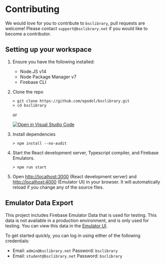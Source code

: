 # Contributing

We would love for you to contribute to `bsclibrary`, pull requests are welcome! Please contact `support@bsclibrary.net` if you would like to become a contributor.

## Setting up your workspace

1. Ensure you have the following installed:

   - Node.JS v14
   - Node Package Manager v7
   - Firebase CLI

1. Clone the repo

   ```
   > git clone https://github.com/epodol/bsclibrary.git
   > cd bsclibrary
   ```

   or

   [![Open in Visual Studio Code](https://open.vscode.dev/badges/open-in-vscode.svg)](https://open.vscode.dev/epodol/bsclibrary)

1. Install dependencies
   ```
   > npm install --no-audit
   ```
1. Start the React development server, Typescript compiler, and Firebase Emulators.
   ```
   > npm run start
   ```
1. Open [http://localhost:3000](http://localhost:3000) (React development server) and [http://localhost:4000](http://localhost:4000) (Emulator UI) in your browser. It will automatically reload if you change any of the source files.

## Emulator Data Export

This project includes Firebase Emulator Data that is used for testing. This data is not available in a production environment, and is only used for testing. You can view this data in the [Emulator UI](http://localhost:4000).

To get started quickly, you can log in using either of the following credentials:

- Email: `admin@bsclibrary.net` Password: `bsclibrary`
- Email: `student@bsclibrary.net` Password: `bsclibrary`
